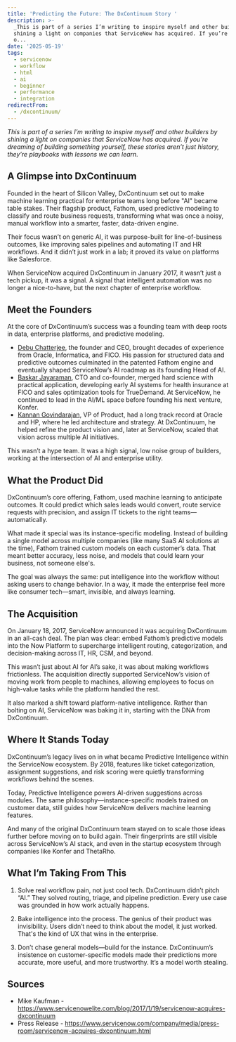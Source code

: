 ```yaml
---
title: 'Predicting the Future: The DxContinuum Story '
description: >-
  _This is part of a series I’m writing to inspire myself and other builders by
  shining a light on companies that ServiceNow has acquired. If you’re dreaming
  o...
date: '2025-05-19'
tags:
  - servicenow
  - workflow
  - html
  - ai
  - beginner
  - performance
  - integration
redirectFrom:
  - /dxcontinuum/
---
```


_This is part of a series I’m writing to inspire myself and other builders by shining a light on companies that ServiceNow has acquired. If you’re dreaming of building something yourself, these stories aren’t just history, they’re playbooks with lessons we can learn._

## A Glimpse into DxContinuum

Founded in the heart of Silicon Valley, DxContinuum set out to make machine learning practical for enterprise teams long before "AI" became table stakes. Their flagship product, Fathom, used predictive modeling to classify and route business requests, transforming what was once a noisy, manual workflow into a smarter, faster, data-driven engine.

Their focus wasn’t on generic AI, it was purpose-built for line-of-business outcomes, like improving sales pipelines and automating IT and HR workflows. And it didn’t just work in a lab; it proved its value on platforms like Salesforce.

When ServiceNow acquired DxContinuum in January 2017, it wasn’t just a tech pickup, it was a signal. A signal that intelligent automation was no longer a nice-to-have, but the next chapter of enterprise workflow.
 
## Meet the Founders

At the core of DxContinuum’s success was a founding team with deep roots in data, enterprise platforms, and predictive modeling.

- [Debu Chatterjee](https://www.linkedin.com/in/debuchatterjee/?_bhlid=35438b52816783c8b63e8c9aba931ded07f0c1f0), the founder and CEO, brought decades of experience from Oracle, Informatica, and FICO. His passion for structured data and predictive outcomes culminated in the patented Fathom engine and eventually shaped ServiceNow’s AI roadmap as its founding Head of AI.
- [Baskar Jayaraman](https://www.linkedin.com/in/baskarjayaraman/?_bhlid=4a12e5d2503d9a1ea15c0d410b54bb0c87994a5e), CTO and co-founder, merged hard science with practical application, developing early AI systems for health insurance at FICO and sales optimization tools for TrueDemand. At ServiceNow, he continued to lead in the AI/ML space before founding his next venture, Konfer.
- [Kannan Govindarajan](https://www.linkedin.com/in/govindarajankannan/?_bhlid=d5440673036bf660b55de00db8d72d5cf84aa551), VP of Product, had a long track record at Oracle and HP, where he led architecture and strategy. At DxContinuum, he helped refine the product vision and, later at ServiceNow, scaled that vision across multiple AI initiatives. 

This wasn’t a hype team. It was a high signal, low noise group of builders, working at the intersection of AI and enterprise utility.
 
## What the Product Did

DxContinuum’s core offering, Fathom, used machine learning to anticipate outcomes. It could predict which sales leads would convert, route service requests with precision, and assign IT tickets to the right teams—automatically.

What made it special was its instance-specific modeling. Instead of building a single model across multiple companies (like many SaaS AI solutions at the time), Fathom trained custom models on each customer’s data. That meant better accuracy, less noise, and models that could learn your business, not someone else's.

The goal was always the same: put intelligence into the workflow without asking users to change behavior. In a way, it made the enterprise feel more like consumer tech—smart, invisible, and always learning.
 
## The Acquisition

On January 18, 2017, ServiceNow announced it was acquiring DxContinuum in an all-cash deal. The plan was clear: embed Fathom’s predictive models into the Now Platform to supercharge intelligent routing, categorization, and decision-making across IT, HR, CSM, and beyond.

This wasn’t just about AI for AI’s sake, it was about making workflows frictionless. The acquisition directly supported ServiceNow’s vision of moving work from people to machines, allowing employees to focus on high-value tasks while the platform handled the rest.

It also marked a shift toward platform-native intelligence. Rather than bolting on AI, ServiceNow was baking it in, starting with the DNA from DxContinuum.
 
## Where It Stands Today

DxContinuum’s legacy lives on in what became Predictive Intelligence within the ServiceNow ecosystem. By 2018, features like ticket categorization, assignment suggestions, and risk scoring were quietly transforming workflows behind the scenes.

Today, Predictive Intelligence powers AI-driven suggestions across modules. The same philosophy—instance-specific models trained on customer data, still guides how ServiceNow delivers machine learning features.

And many of the original DxContinuum team stayed on to scale those ideas further before moving on to build again. Their fingerprints are still visible across ServiceNow’s AI stack, and even in the startup ecosystem through companies like Konfer and ThetaRho.
 
## What I’m Taking From This

1. Solve real workflow pain, not just cool tech.
DxContinuum didn’t pitch “AI.” They solved routing, triage, and pipeline prediction. Every use case was grounded in how work actually happens.

2. Bake intelligence into the process.
The genius of their product was invisibility. Users didn’t need to think about the model, it just worked. That's the kind of UX that wins in the enterprise.

3. Don’t chase general models—build for the instance.
DxContinuum’s insistence on customer-specific models made their predictions more accurate, more useful, and more trustworthy. It’s a model worth stealing.

## Sources

- Mike Kaufman - <https://www.servicenowelite.com/blog/2017/1/19/servicenow-acquires-dxcontinuum>
- Press Release - <https://www.servicenow.com/company/media/press-room/servicenow-acquires-dxcontinuum.html>